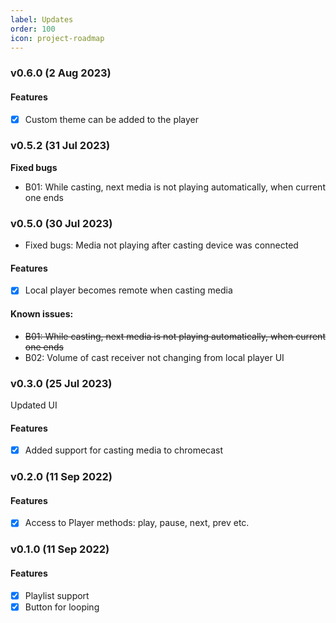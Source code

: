 ```yaml
---
label: Updates
order: 100
icon: project-roadmap
---
```

### v0.6.0 (2 Aug 2023)
#### Features
- [x] Custom theme can be added to the player

### v0.5.2 (31 Jul 2023)
**Fixed bugs**
- B01: While casting, next media is not playing automatically, when current one ends

### v0.5.0 (30 Jul 2023)
- Fixed bugs: Media not playing after casting device was connected
#### Features
- [x] Local player becomes remote when casting media
#### Known issues:
- ~~B01: While casting, next media is not playing automatically, when current one ends~~
- B02: Volume of cast receiver not changing from local player UI

### v0.3.0 (25 Jul 2023)
Updated UI
#### Features
- [x] Added support for casting media to chromecast

### v0.2.0 (11 Sep 2022)
#### Features
- [x] Access to Player methods: play, pause, next, prev etc.

### v0.1.0 (11 Sep 2022)
#### Features
- [x] Playlist support
- [x] Button for looping
